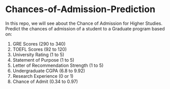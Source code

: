 # Chances-of-Admission-Prediction
In this repo, we will see about the Chance of Admission for Higher Studies.
Predict the chances of admission of a student to a Graduate program based on:

1. GRE Scores (290 to 340)
2. TOEFL Scores (92 to 120)
3. University Rating (1 to 5)
4. Statement of Purpose (1 to 5)
5. Letter of Recommendation Strength (1 to 5)
6. Undergraduate CGPA (6.8 to 9.92)
7. Research Experience (0 or 1)
8. Chance of Admit (0.34 to 0.97)
